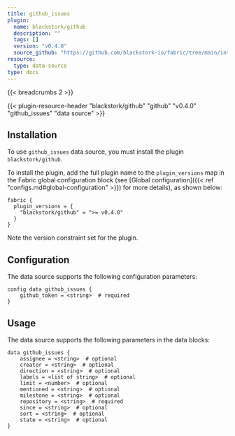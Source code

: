 ```yaml
---
title: github_issues
plugin:
  name: blackstork/github
  description: ""
  tags: []
  version: "v0.4.0"
  source_github: "https://github.com/blackstork-io/fabric/tree/main/internal/github/"
resource:
  type: data-source
type: docs
---
```


{{< breadcrumbs 2 >}}

{{< plugin-resource-header "blackstork/github" "github" "v0.4.0" "github_issues" "data source" >}}

## Installation

To use `github_issues` data source, you must install the plugin `blackstork/github`.

To install the plugin, add the full plugin name to the `plugin_versions` map in the Fabric global configuration block (see [Global configuration]({{< ref "configs.md#global-configuration" >}}) for more details), as shown below:

```hcl
fabric {
  plugin_versions = {
    "blackstork/github" = ">= v0.4.0"
  }
}
```

Note the version constraint set for the plugin.

## Configuration

The data source supports the following configuration parameters:

```hcl
config data github_issues {
    github_token = <string>  # required
}
```

## Usage

The data source supports the following parameters in the data blocks:

```hcl
data github_issues {
    assignee = <string>  # optional
    creator = <string>  # optional
    direction = <string>  # optional
    labels = <list of string>  # optional
    limit = <number>  # optional
    mentioned = <string>  # optional
    milestone = <string>  # optional
    repository = <string>  # required
    since = <string>  # optional
    sort = <string>  # optional
    state = <string>  # optional
}
```